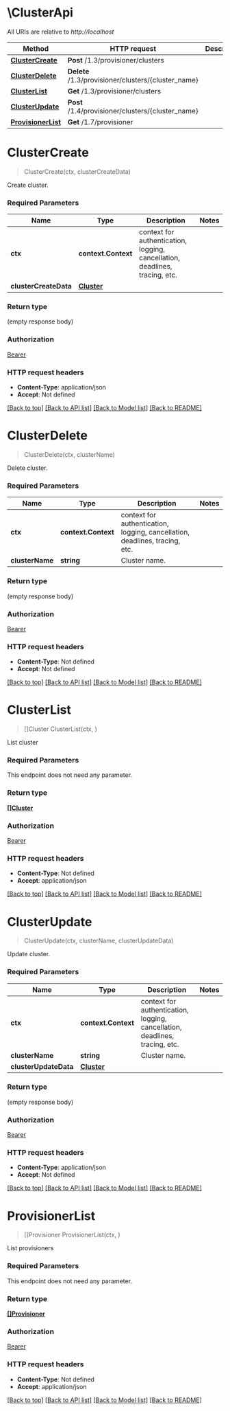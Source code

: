 # \ClusterApi

All URIs are relative to *http://localhost*

Method | HTTP request | Description
------------- | ------------- | -------------
[**ClusterCreate**](ClusterApi.md#ClusterCreate) | **Post** /1.3/provisioner/clusters | 
[**ClusterDelete**](ClusterApi.md#ClusterDelete) | **Delete** /1.3/provisioner/clusters/{cluster_name} | 
[**ClusterList**](ClusterApi.md#ClusterList) | **Get** /1.3/provisioner/clusters | 
[**ClusterUpdate**](ClusterApi.md#ClusterUpdate) | **Post** /1.4/provisioner/clusters/{cluster_name} | 
[**ProvisionerList**](ClusterApi.md#ProvisionerList) | **Get** /1.7/provisioner | 


# **ClusterCreate**
> ClusterCreate(ctx, clusterCreateData)


Create cluster.

### Required Parameters

Name | Type | Description  | Notes
------------- | ------------- | ------------- | -------------
 **ctx** | **context.Context** | context for authentication, logging, cancellation, deadlines, tracing, etc.
  **clusterCreateData** | [**Cluster**](Cluster.md)|  | 

### Return type

 (empty response body)

### Authorization

[Bearer](../README.md#Bearer)

### HTTP request headers

 - **Content-Type**: application/json
 - **Accept**: Not defined

[[Back to top]](#) [[Back to API list]](../README.md#documentation-for-api-endpoints) [[Back to Model list]](../README.md#documentation-for-models) [[Back to README]](../README.md)

# **ClusterDelete**
> ClusterDelete(ctx, clusterName)


Delete cluster.

### Required Parameters

Name | Type | Description  | Notes
------------- | ------------- | ------------- | -------------
 **ctx** | **context.Context** | context for authentication, logging, cancellation, deadlines, tracing, etc.
  **clusterName** | **string**| Cluster name. | 

### Return type

 (empty response body)

### Authorization

[Bearer](../README.md#Bearer)

### HTTP request headers

 - **Content-Type**: Not defined
 - **Accept**: Not defined

[[Back to top]](#) [[Back to API list]](../README.md#documentation-for-api-endpoints) [[Back to Model list]](../README.md#documentation-for-models) [[Back to README]](../README.md)

# **ClusterList**
> []Cluster ClusterList(ctx, )


List cluster

### Required Parameters
This endpoint does not need any parameter.

### Return type

[**[]Cluster**](Cluster.md)

### Authorization

[Bearer](../README.md#Bearer)

### HTTP request headers

 - **Content-Type**: Not defined
 - **Accept**: application/json

[[Back to top]](#) [[Back to API list]](../README.md#documentation-for-api-endpoints) [[Back to Model list]](../README.md#documentation-for-models) [[Back to README]](../README.md)

# **ClusterUpdate**
> ClusterUpdate(ctx, clusterName, clusterUpdateData)


Update cluster.

### Required Parameters

Name | Type | Description  | Notes
------------- | ------------- | ------------- | -------------
 **ctx** | **context.Context** | context for authentication, logging, cancellation, deadlines, tracing, etc.
  **clusterName** | **string**| Cluster name. | 
  **clusterUpdateData** | [**Cluster**](Cluster.md)|  | 

### Return type

 (empty response body)

### Authorization

[Bearer](../README.md#Bearer)

### HTTP request headers

 - **Content-Type**: application/json
 - **Accept**: Not defined

[[Back to top]](#) [[Back to API list]](../README.md#documentation-for-api-endpoints) [[Back to Model list]](../README.md#documentation-for-models) [[Back to README]](../README.md)

# **ProvisionerList**
> []Provisioner ProvisionerList(ctx, )


List provisioners

### Required Parameters
This endpoint does not need any parameter.

### Return type

[**[]Provisioner**](Provisioner.md)

### Authorization

[Bearer](../README.md#Bearer)

### HTTP request headers

 - **Content-Type**: Not defined
 - **Accept**: application/json

[[Back to top]](#) [[Back to API list]](../README.md#documentation-for-api-endpoints) [[Back to Model list]](../README.md#documentation-for-models) [[Back to README]](../README.md)

